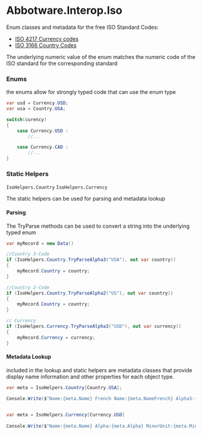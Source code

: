 ﻿# ﻿Abbotware.Interop.Iso

Enum classes and metadata for the free ISO Standard Codes:

- [ISO 4217 Currency codes](https://www.iso.org/iso-4217-currency-codes.html) 
- [ISO 3166 Country Codes](https://www.iso.org/iso-3166-country-codes.html)  

The underlying numeric value of the enum matches the numeric code of the ISO standard for the corresponding standard

### Enums

the enums allow for strongly typed code that can use the enum type

```c#
var usd = Currency.USD;
var usa = Country.USA;

switch(curency) 
{
    case Currency.USD : 
        //...

    case Currency.CAD : 
        //...
}
```

### Static Helpers

`IsoHelpers.Country`
`IsoHelpers.Currency`

The static helpers can be used for parsing and metadata lookup

#### Parsing

The TryParse methods can be used to convert a string into the underlying typed enum

```c#
var myRecord = new Data()

//Country 3-Code
if (IsoHelpers.Country.TryParseAlpha3("USA"), out var country)) 
{
	myRecord.Country = country;
}

//Country 2-Code
if (IsoHelpers.Country.TryParseAlpha2("US"), out var country)) 
{
	myRecord.Country = country;
}

// Currency
if (IsoHelpers.Currency.TryParseAlpha3("USD"), out var currency)) 
{
	myRecord.Currency = currency;
}
```

#### Metadata Lookup

included in the lookup and static helpers are metadata classes that provide display name information and other properties for each object type.

```c#
var meta = IsoHelpers.Country[Country.USA];

Console.Write($"Name:{meta.Name} French Name:{meta.NameFrench} Alpha3:{meta.Alpha3} Alpha2:{meta.Alpha2}")
   
```

```c#
var meta = IsoHelpers.Currency[Currency.USD]
    
Console.Write($"Name:{meta.Name} Alpha:{meta.Alpha} MinorUnit:{meta.MinorUnit}")
```

